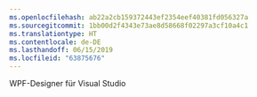 ```yaml
---
ms.openlocfilehash: ab22a2cb159372443ef2354eef40381fd056327a
ms.sourcegitcommit: 1bb00d2f4343e73ae8d58668f02297a3cf10a4c1
ms.translationtype: HT
ms.contentlocale: de-DE
ms.lasthandoff: 06/15/2019
ms.locfileid: "63875676"
---
```

WPF-Designer für Visual Studio